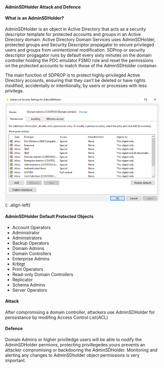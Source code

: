 ####  AdminSDHolder Attack and Defence

#### What is an AdminSDHolder?

AdminSDHolder is an object in Active Directory that acts as a security descriptor template for protected accounts and groups in an Active Directory domain.
Active Directory Domain Services uses AdminSDHolder, protected groups and Security Descriptor propagator to secure privileged users and groups from unintentional modification. 
SDProp or security descriptor progagator runs by default every sixty minutes on  the domain controller holding the PDC emulator FSMO role and reset the permissions on the protected accounts to match those of the AdminSDHolder container.

The main function of SDPROP is to protect highly-privileged Active Directory accounts, ensuring that they can’t be deleted or have rights modified, accidentally or intentionally, by users or processes with less privilege.

![source-01](/img/0110.PNG){: .align-left}

#### AdminSDHolder Default Protected Objects

+ Account Operators
+ Administrator
+ Administrators
+ Backup Operators
+ Domain Admins
+ Domain Controllers
+ Enterprise Admins
+ Krbtgt
+ Print Operators
+ Read-only Domain Controllers
+ Replicator
+ Schema Admins
+ Server Operators

#### Attack

After compromising a domain controller, attackers use AdminSDHolder for perssistance by modifing Access Control List(ACL)




#### Defence

Domain Admins or higher privilledge users will be able to nodify the AdminSDHolder permions, protecting privillegedes yours prevents an attacker compromising or backdooring the AdminSDHolder. Monitoring and alerting any changes to AdminSDholder object permissions is very important. 
